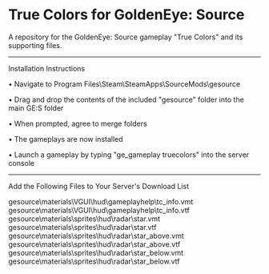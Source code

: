 # True Colors for GoldenEye: Source

A repository for the GoldenEye: Source gameplay "True Colors" and its supporting files.

---

Installation Instructions

• Navigate to Program Files\Steam\SteamApps\SourceMods\gesource

• Drag and drop the contents of the included "gesource" folder into the main GE:S folder

• When prompted, agree to merge folders

• The gameplays are now installed

• Launch a gameplay by typing "ge_gameplay truecolors" into the server console

---

Add the Following Files to Your Server's Download List

  gesource\materials\VGUI\hud\gameplayhelp\tc_info.vmt
  gesource\materials\VGUI\hud\gameplayhelp\tc_info.vtf
  gesource\materials\sprites\hud\radar\star.vmt
  gesource\materials\sprites\hud\radar\star.vtf
  gesource\materials\sprites\hud\radar\star_above.vmt
  gesource\materials\sprites\hud\radar\star_above.vtf
  gesource\materials\sprites\hud\radar\star_below.vmt
  gesource\materials\sprites\hud\radar\star_below.vtf
